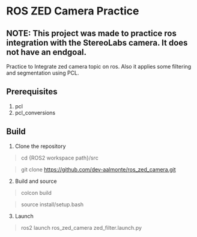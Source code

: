 # ROS ZED Camera Practice
NOTE: This project was made to practice ros integration with the StereoLabs camera. It does not have an endgoal.
---
Practice to Integrate zed camera topic on ros. Also it applies some filtering and segmentation using PCL.

## Prerequisites
1. pcl
2. pcl_conversions

## Build
1. Clone the repository
> cd {ROS2 workspace path}/src

> git clone https://github.com/dev-aalmonte/ros_zed_camera.git
2. Build and source
> colcon build

> source install/setup.bash
3. Launch
> ros2 launch ros_zed_camera zed_filter.launch.py
